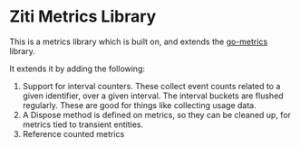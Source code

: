 # Ziti Metrics Library

This is a metrics library which is built on, and extends the
[go-metrics](https://github.com/rcrowley/go-metrics) library.

It extends it by adding the following:

1. Support for interval counters. These collect event counts related to a given identifier, over a given interval. The interval buckets are flushed regularly. These are good for things like collecting
   usage data.
1. A Dispose method is defined on metrics, so they can be cleaned up, for metrics tied to transient entities.
1. Reference counted metrics